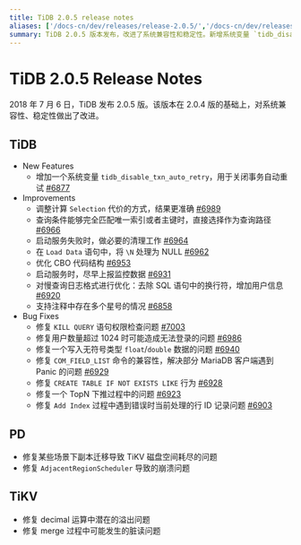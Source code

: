 ```yaml
---
title: TiDB 2.0.5 release notes
aliases: ['/docs-cn/dev/releases/release-2.0.5/','/docs-cn/dev/releases/205/']
summary: TiDB 2.0.5 版本发布，改进了系统兼容性和稳定性。新增系统变量 `tidb_disable_txn_auto_retry`，调整计算 `Selection` 代价的方式，优化查询条件匹配唯一索引或主键，修复多个 bug。PD 修复副本迁移导致 TiKV 磁盘空间耗尽和 `AdjacentRegionScheduler` 导致的崩溃问题。TiKV 修复 decimal 运算中的溢出和 merge 过程中的脏读问题。
---
```


# TiDB 2.0.5 Release Notes

2018 年 7 月 6 日，TiDB 发布 2.0.5 版。该版本在 2.0.4 版的基础上，对系统兼容性、稳定性做出了改进。

## TiDB

- New Features
    - 增加一个系统变量 `tidb_disable_txn_auto_retry`，用于关闭事务自动重试 [#6877](https://github.com/pingcap/tidb/pull/6877)
- Improvements
    - 调整计算 `Selection` 代价的方式，结果更准确 [#6989](https://github.com/pingcap/tidb/pull/6989)
    - 查询条件能够完全匹配唯一索引或者主键时，直接选择作为查询路径 [#6966](https://github.com/pingcap/tidb/pull/6966)
    - 启动服务失败时，做必要的清理工作 [#6964](https://github.com/pingcap/tidb/pull/6964)
    - 在 `Load Data` 语句中，将 `\N` 处理为 NULL [#6962](https://github.com/pingcap/tidb/pull/6962)
    - 优化 CBO 代码结构 [#6953](https://github.com/pingcap/tidb/pull/6953)
    - 启动服务时，尽早上报监控数据 [#6931](https://github.com/pingcap/tidb/pull/6931)
    - 对慢查询日志格式进行优化：去除 SQL 语句中的换行符，增加用户信息 [#6920](https://github.com/pingcap/tidb/pull/6920)
    - 支持注释中存在多个星号的情况 [#6858](https://github.com/pingcap/tidb/pull/6858)
- Bug Fixes
    - 修复 `KILL QUERY` 语句权限检查问题 [#7003](https://github.com/pingcap/tidb/pull/7003)
    - 修复用户数量超过 1024 时可能造成无法登录的问题 [#6986](https://github.com/pingcap/tidb/pull/6986)
    - 修复一个写入无符号类型 `float`/`double` 数据的问题 [#6940](https://github.com/pingcap/tidb/pull/6940)
    - 修复 `COM_FIELD_LIST` 命令的兼容性，解决部分 MariaDB 客户端遇到 Panic 的问题 [#6929](https://github.com/pingcap/tidb/pull/6929)
    - 修复 `CREATE TABLE IF NOT EXISTS LIKE` 行为 [#6928](https://github.com/pingcap/tidb/pull/6928)
    - 修复一个 TopN 下推过程中的问题 [#6923](https://github.com/pingcap/tidb/pull/6923)
    - 修复 `Add Index` 过程中遇到错误时当前处理的行 ID 记录问题 [#6903](https://github.com/pingcap/tidb/pull/6903)

## PD

- 修复某些场景下副本迁移导致 TiKV 磁盘空间耗尽的问题
- 修复 `AdjacentRegionScheduler` 导致的崩溃问题

## TiKV

- 修复 decimal 运算中潜在的溢出问题
- 修复 merge 过程中可能发生的脏读问题
